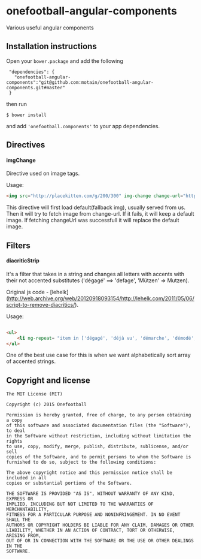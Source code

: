 onefootball-angular-components
===============

Various useful angular components

## Installation instructions

Open your ```bower.package``` and add the following

```
 "dependencies": {
   "onefootball-angular-components":"git@github.com:motain/onefootball-angular-components.git#master"
 }
```

then run 

``` $ bower install ```

and add ```'onefootball.components'``` to your app dependencies.

## Directives

#### imgChange

Directive used on image tags.

Usage:

```html
<img src="http://placekitten.com/g/200/300" img-change change-url="http://placekitten.com/g/200/400"/>

``` 

This directive will first load default(fallback img), usually served from us. Then it will try to fetch image from change-url. If it fails, it will keep a default image. If fetching changeUrl was successfull it will replace the default image.

## Filters 

#### diacriticStrip

It's a filter that takes in a string and changes all letters with accents with their not accented substitutes ('dégagé' ==> 'defage', 'Mützen' => Mutzen).

Original js code - [lehelk] (http://web.archive.org/web/20120918093154/http://lehelk.com/2011/05/06/script-to-remove-diacritics/).

Usage:

```html

<ul>
	<li ng-repeat= "item in ['dégagé', 'déjà vu', 'démarche', 'démodé', 'dénouement', 'Mützen']">{{item}} ==> {{item | diacriticStrip}}</li>
</ul>

``` 
One of the best use case for this is when we want alphabetically sort array of accented strings.

## Copyright and license

```
The MIT License (MIT)

Copyright (c) 2015 Onefootball

Permission is hereby granted, free of charge, to any person obtaining a copy
of this software and associated documentation files (the "Software"), to deal
in the Software without restriction, including without limitation the rights
to use, copy, modify, merge, publish, distribute, sublicense, and/or sell
copies of the Software, and to permit persons to whom the Software is
furnished to do so, subject to the following conditions:

The above copyright notice and this permission notice shall be included in all
copies or substantial portions of the Software.

THE SOFTWARE IS PROVIDED "AS IS", WITHOUT WARRANTY OF ANY KIND, EXPRESS OR
IMPLIED, INCLUDING BUT NOT LIMITED TO THE WARRANTIES OF MERCHANTABILITY,
FITNESS FOR A PARTICULAR PURPOSE AND NONINFRINGEMENT. IN NO EVENT SHALL THE
AUTHORS OR COPYRIGHT HOLDERS BE LIABLE FOR ANY CLAIM, DAMAGES OR OTHER
LIABILITY, WHETHER IN AN ACTION OF CONTRACT, TORT OR OTHERWISE, ARISING FROM,
OUT OF OR IN CONNECTION WITH THE SOFTWARE OR THE USE OR OTHER DEALINGS IN THE
SOFTWARE.
```